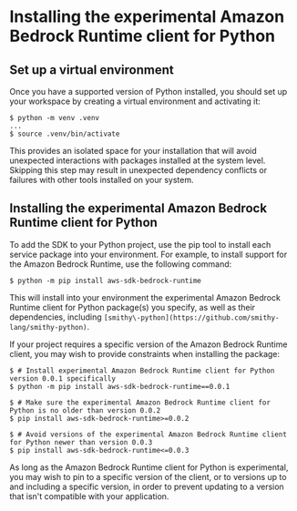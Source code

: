 # Installing the experimental Amazon Bedrock Runtime client for Python<a name="installing"></a>

## Set up a virtual environment<a name="installing-virtual-env"></a>

Once you have a supported version of Python installed, you should set up your workspace by creating a virtual environment and activating it:

```
$ python -m venv .venv
...
$ source .venv/bin/activate
```

This provides an isolated space for your installation that will avoid unexpected interactions with packages installed at the system level\. Skipping this step may result in unexpected dependency conflicts or failures with other tools installed on your system\.

## Installing the experimental Amazon Bedrock Runtime client for Python<a name="installing-sdk"></a>

To add the SDK to your Python project, use the pip tool to install each service package into your environment\. For example, to install support for the Amazon Bedrock Runtime, use the following command:

```
$ python -m pip install aws-sdk-bedrock-runtime
```

This will install into your environment the experimental Amazon Bedrock Runtime client for Python package\(s\) you specify, as well as their dependencies, including `[smithy\-python](https://github.com/smithy-lang/smithy-python)`\.

If your project requires a specific version of the Amazon Bedrock Runtime client, you may wish to provide constraints when installing the package:

```
$ # Install experimental Amazon Bedrock Runtime client for Python version 0.0.1 specifically
$ python -m pip install aws-sdk-bedrock-runtime==0.0.1

$ # Make sure the experimental Amazon Bedrock Runtime client for Python is no older than version 0.0.2
$ pip install aws-sdk-bedrock-runtime>=0.0.2
    
$ # Avoid versions of the experimental Amazon Bedrock Runtime client for Python newer than version 0.0.3
$ pip install aws-sdk-bedrock-runtime<=0.0.3
```

As long as the Amazon Bedrock Runtime client for Python is experimental, you may wish to pin to a specific version of the client, or to versions up to and including a specific version, in order to prevent updating to a version that isn't compatible with your application\.